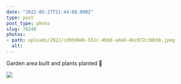 ```yaml
---
date: "2022-05-27T21:44:08.000Z"
type: post 
post_type: photo
slug: 78248
photos: 
- path: uploads/2022/cd95904b-551c-4bb0-ade8-4bc072c38b5b.jpeg
  alt: 
---
```

Garden area built and plants planted 🌱


![](/uploads/2022/cd95904b-551c-4bb0-ade8-4bc072c38b5b.jpeg)
